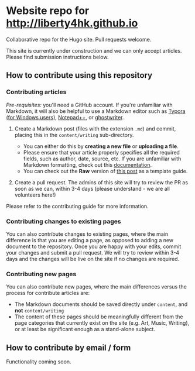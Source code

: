 # Website repo for http://liberty4hk.github.io
Collaborative repo for the Hugo site. Pull requests welcome.

This site is currently under construction and we can only accept articles. Please find submission instructions below.

## How to contribute using this repository

### Contributing articles

_Pre-requisites:_ you'll need a GitHub account. If you're unfamiliar with Markdown, it will also be helpful to use a Markdown editor such as [Typora (for Windows users)](https://typora.io/), [Notepad++](https://notepad-plus-plus.org/), or [ghostwriter](https://wereturtle.github.io/ghostwriter/). 

1. Create a Markdown post (files with the extension `.md`) and commit, placing this in the `content/writing` sub-directory. 
    - You can either do this by **creating a new file** or **uploading a file**. 
    - Please ensure that your article properly specifies all the required fields, such as author, date, source, etc. If you are unfamiliar with Markdown formatting, check out this [documentation](https://markdown-guide.readthedocs.io/en/latest/basics.html).
    - You can check out the **Raw** version of [this post](https://github.com/liberty4hk/website/blob/master/content/writing/dont-congratulate-us.md) as a template guide.

2. Create a pull request. The admins of this site will try to review the PR as soon as we can, within 3-4 days (please understand - we are all volunteers here!) 

Please refer to the contributing guide for more information.

### Contributing changes to existing pages

You can also contribute changes to existing pages, where the main difference is that you are editing a page, as opposed to adding a new document to the repository. Once you are happy with your edits, commit your changes and submit a pull request. We will try to review within 3-4 days and the changes will be live on the site if no changes are required. 

### Contributing new pages

You can also contribute new pages, where the main differences versus the process for contribute articles are:

- The Markdown documents should be saved directly under `content`, and **not** `content/writing`
- The content of these pages should be meaningfully different from the page categories that currently exist on the site (e.g. Art, Music, Writing), or at least be significant enough as a stand-alone subject. 

## How to contribute by email / form

Functionality coming soon.
